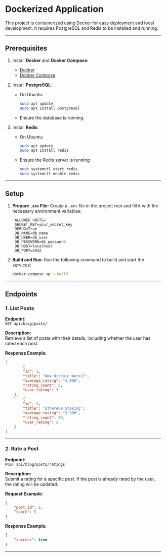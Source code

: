 # Dockerized Application

This project is containerized using Docker for easy deployment and local development. It requires PostgreSQL and Redis to be installed and running.

---

## Prerequisites

1. Install **Docker** and **Docker Compose**:
   - [Docker](https://www.docker.com/get-started)
   - [Docker Compose](https://docs.docker.com/compose/install/)

2. Install **PostgreSQL**:
   - On Ubuntu:
     ```bash
     sudo apt update
     sudo apt install postgresql
     ```
   - Ensure the database is running.

3. Install **Redis**:
   - On Ubuntu:
     ```bash
     sudo apt update
     sudo apt install redis
     ```
   - Ensure the Redis server is running:
     ```bash
     sudo systemctl start redis
     sudo systemctl enable redis
     ```

---

## Setup

1. **Prepare `.env` File:**
   Create a `.env` file in the project root and fill it with the necessary environment variables:

   ```env
    ALLOWED_HOSTS=
    SECRET_KEY=your_secret_key
    DEBUG=True
    DB_NAME=db_name
    DB_USER=db_user
    DB_PASSWORD=db_password
    DB_HOST=localhost
    DB_PORT=5432
   ```

2. **Build and Run:**
   Run the following command to build and start the services:

   ```bash
   docker-compose up --build
   ```

---

## Endpoints

### 1. **List Posts**

**Endpoint:**  
`GET api/blog/posts/`

**Description:**  
Retrieve a list of posts with their details, including whether the user has rated each post.

**Response Example:**
```json
[
        {
        "id": 1,
        "title": "How Bitcoin Works?",
        "average_rating": "3.000",
        "rating_count": 5,
        "user_rating": 3
    },
        {
        "id": 2,
        "title": "Ethereum Staking",
        "average_rating": "3.500",
        "rating_count": 50,
        "user_rating": 2
    }
]
```

---

### 2. **Rate a Post**

**Endpoint:**  
`POST api/blog/posts/ratings`

**Description:**  
Submit a rating for a specific post. If the post is already rated by the user, the rating will be updated.

**Request Example:**
```json
{
    "post_id": 1,
    "score": 5
}
```

**Response Example:**
```json
{
    "success": true
}
```

---

